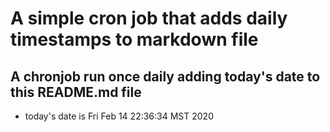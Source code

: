A simple cron job that adds daily timestamps to markdown file
============================================================
## A chronjob run once daily adding today's date to this README.md file
* today's date is Fri Feb 14 22:36:34 MST 2020
